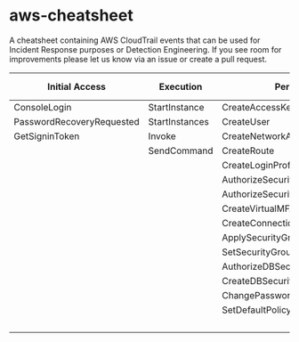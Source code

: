 # aws-cheatsheet
A cheatsheet containing AWS CloudTrail events that can be used for Incident Response purposes or Detection Engineering. 
If you see room for improvements please let us know via an issue or create a pull request. 

| Initial Access | Execution | Persistence | Privilege Escalation | Defense Evasion | Credential Access | Discovery | Lateral Movement | Exfiltration | Impact |
| --- | --- | --- | --- | --- | --- | --- | --- | --- | --- |
| ConsoleLogin | StartInstance | CreateAccessKey | CreateGroup | StopLogging | GetSecretValue | ListUsers | AssumeRole | CreateSnapShot | PutBucketVersioning |
| PasswordRecoveryRequested | StartInstances | CreateUser | CreateRole | DeleteTrail | GetPasswordData | ListRoles | SwitchRole | ModifySnapshotAttributes  | RunInstances |
| GetSigninToken | Invoke | CreateNetworkAclEntry | UpdateAccessKey | UpdateTrail | RequestCertificate | ListIdentities |  | ModifyImageAttribute | DeleteAccountPublicAccessBlock  |
|  | SendCommand | CreateRoute | PutGroupPolicy | PutEventSelectors | UpdateAssumeRolePolicy | ListAccessKeys |  | SharedSnapshotCopyInitiated |  |
|  |  | CreateLoginProfile | PutRolePolicy | DeleteFlowLogs |  | ListServiceQuotas |  | SharedSnapshotVolumeCreated |  |
|  |  | AuthorizeSecurityGroupEgress | PutUserPolicy | DeleteDetector |  | ListInstanceProfiles |  | ModifyDBSnapshotAttribute |  |
|  |  | AuthorizeSecurityGroupIngress | AddRoleToInstanceProfile | DeleteMembers |  | ListBuckets |  | PutBucketPolicy |  |
|  |  | CreateVirtualMFADevice | AddUserToGroup | DeleteSnapshot |  | ListGroups |  | PutBucketAcl |  |
|  |  | CreateConnection |  | DeactivateMFADevice |  | GetSendQuota |  |  |  |
|  |  | ApplySecurityGroupsToLoadBalancer |  | DeleteCertificate |  | GetCallerIdentity |  |  |  |
|  |  | SetSecurityGroups |  | DeleteConfigRule |  | DescribeInstances |  |  |  |
|  |  | AuthorizeDBSecurityGroupIngress |  | DeleteAccessKey |  | GetBucketAcl |  |  |  |
|  |  | CreateDBSecurityGroup |  | LeaveOrganization |  | GetBucketVersioning |  |  |  |
|  |  | ChangePassword |  | DisassociateFromMasterAccount |  | GetAccountAuthorizationDetails |  |  |  |
|  |  | SetDefaultPolicyVersion |  | DisassociateMembers |  |  |  |  |  |
|  |  |  |  | StopMonitoringMembers |  |  |  |  |  |
